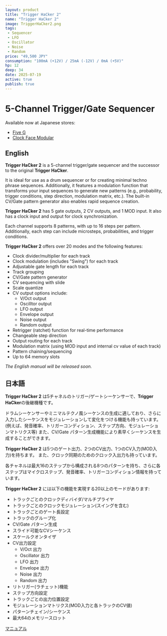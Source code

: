 ```yaml
---
layout: product
title: "Trigger HaCker 2"
name: "Trigger HaCker 2"
image: TriggerHaCker2.png
tags:
 - Sequencer
 - LFO
 - Oscillator
 - Noise
 - Random
price: "49,500 JPY"
consumption: "100mA (+12V) / 25mA (-12V) / 0mA (+5V)"
hp: 12
deep: 34
date: 2025-07-19
active: true
publish: true
---
```


# 5-Channel Trigger/Gate Sequencer

Available now at Japanese stores:

- [Five G](https://fiveg.net/?pid=187658133)
- [Clock Face Modular](https://clockfacemodular.com/products/centrevillage-trigger-hacker2)

## English

**Trigger HaCker 2** is a 5-channel trigger/gate sequencer and the successor to the original **Trigger HaCker**.

It is ideal for use as a drum sequencer or for creating minimal techno phrase sequences. Additionally, it features a modulation function that transforms your input sequences to generate new patterns (e.g., probability, trigger conditions, step direction, modulation matrix, etc.).
The built-in CV/Gate pattern generator also enables rapid sequence creation.

**Trigger HaCker 2** has 5 gate outputs, 2 CV outputs, and 1 MOD input. It also has a clock input and output for clock synchronization.

Each channel supports 8 patterns, with up to 16 steps per pattern.
Additionally, each step can include microsteps, probabilities, and trigger conditions.

**Trigger HaCker 2** offers over 20 modes and the following features:

- Clock divider/multiplier for each track
- Clock modulation (includes "Swing") for each track
- Adjustable gate length for each track
- Track grouping
- CV/Gate pattern generator
- CV sequencing with slide
- Scale quantize
- CV output options include:
  - V/Oct output
  - Oscilltor output
  - LFO output
  - Envelope output
  - Noise output
  - Random output
- Retrigger (ratchet) function for real-time performance
- Changeable step direction
- Output routing for each track
- Modulation matrix (using MOD input and internal cv value of each track)
- Pattern chaining/sequencing
- Up to 64 memory slots

*The English manual will be released soon.*

## 日本語

**Trigger HaCker 2** は5チャネルのトリガー/ゲートシーケンサーで、**Trigger HaCker**の後継機種です。

ドラムシーケンサーやミニマルテクノ風シーケンスの生成に適しており、さらに入力したシーケンスをモジュレーションして変化をつける機能も持っています。(例えば、発音確率、トリガーコンディション、ステップ方向、モジュレーションマトリクス等)
また、CV/Gate パターン生成機能により素早くシーケンスを生成することができます。

**Trigger HaCker 2** は5つのゲート出力、2つのCV出力、1つのCV入力(MOD入力)を持ちます。
また、クロック同期のためのクロック入出力も持っています。

各チャネルは最大16のステップから構成される8つのパターンを持ち、さらに各ステップはマイクロステップ、発音確率、トリガーコンディション情報を持っています。

**Trigger HaCker 2** には以下の機能を実現する20以上のモードがあります:

- トラックごとのクロックディバイダ/マルチプライヤ
- トラックごとのクロックモジュレーション(スイングを含む)
- トラックごとのゲート長設定
- トラックのグループ化
- CV/Gate パターン生成
- スライド可能なCVシーケンス
- スケールクオンタイザ
- CV出力設定
  - V/Oct 出力
  - Oscillator 出力
  - LFO 出力
  - Envelope 出力 
  - Noise 出力
  - Random 出力
- リトリガー(ラチェット)機能
- ステップ方向設定
- トラックごとの出力位置設定
- モジュレーションマトリクス(MOD入力と各トラックのCV値)
- パターンチェイン/シーケンス
- 最大64のメモリースロット

[マニュアル](https://docs.google.com/document/d/1hvjuUJE3FYF_-dRES8jboTOAEbQJrE-20eO_cIdUNGk/edit?usp=sharing)
